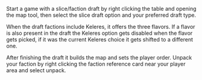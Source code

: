 Start a game with a slice/faction draft by right clicking the table and opening the map tool, then select the slice draft option and your preferred draft type.

When the draft factions include Keleres, it offers the three flavors. If a flavor is also present in the draft the Keleres option gets disabled when the flavor gets picked, if it was the current Keleres choice it gets shifted to a different one.

After finishing the draft it builds the map and sets the player order. Unpack your faction by right clicking the faction reference card near your player area and select unpack.
